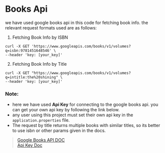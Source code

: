 # Books Api

we have used google books api in this code for fetching book info. the relevant request formats used are as follows:

1. Fetching Book Info by ISBN

```curl
curl -X GET 'https://www.googleapis.com/books/v1/volumes?q=isbn:9781451648546' \
--header 'key: [your_key]'
```

2. Fetching Book Info by Title

```curl 
curl -X GET "https://www.googleapis.com/books/v1/volumes?q=intitle:the%20shining" \
--header 'key: [your_key]' 
```

### Note:

- here we have used **Api Key** for connecting to the google books api. you can get your own api key by following the
  link below.
- any user using this project must set their own api key in the `application.properties` file.
- The request by title returns multiple books with similar titles, so its better to use isbn or other params given in
  the docs.

> [Google Books API DOC](https://developers.google.com/books/docs/v1/using) \
> [Api Key Doc](https://support.google.com/googleapi/answer/6158862)